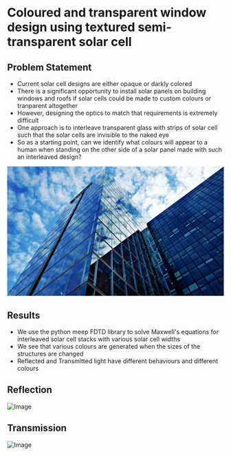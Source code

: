 # Coloured and transparent window design using textured semi-transparent solar cell

## Problem Statement
- Current solar cell designs are either opaque or darkly colored
- There is a significant opportunity to install solar panels on building windows and roofs if solar cells could be made to custom colours or tranparent altogether
- However, designing the optics to match that requirements is extremely difficult
- One approach is to interleave transparent glass with strips of solar cell such that the solar cells are invisible to the naked eye
- So as a starting point, can we identify what colours will appear to a human when standing on the other side of a solar panel made with such an interleaved design?

![Image](images/high-rise-windows.jpg)

## Results
- We use the python meep FDTD library to solve Maxwell's equations for interleaved solar cell stacks with various solar cell widths
- We see that various colours are generated when the sizes of the structures are changed
- Reflected and Transmitted light have different behaviours and different colours

## Reflection
![Image](images/Reflectance_colors.jpg)

## Transmission
![Image](images/Transmittance_colors.jpg)
